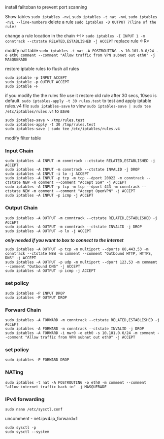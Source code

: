 install failtoban to prevent port scanning

Show tables
`sudo iptables -nvL`
`sudo iptables -t nat -nvL`
`sudo iptables -nvL --line-numbers`
delete a rule
`sudo iptables -D OUTPUT 7(line of the rule)`

change a rule location in the chain <-I>
`sudo iptables -I INPUT 1 -m conntrack --ctstate RELATED,ESTABLISHED -j ACCEPT`
replace rule <-R>

modify nat table
`sudo iptables -t nat -A POSTROUTING -s 10.101.0.0/24 -o eth0 comment --comment "Allow traffic from VPN subnet out eth0" -j MASQUERADE`

restore iptable rules to flush all rules
```
sudo iptable -p INPUT ACCEPT
sudo iptable -p OUTPUT ACCEPT
sudo iptable -F
```
if you modify the the rules file use it restore old rule after 30 secs, 10sec is default.
`sudo iptables-apply -t 30 rules.test`
to test and apply iptable rules.v4 file 
`sudo iptables-save` to view
`sudo iptables-save | sudo tee /etc/iptables/rules.v4` to save

```
sudo iptables-save > /tmp/rules.test
sudo iptables-apply -t 30 /tmp/rules.test
sudo iptables-save | sudo tee /etc/iptables/rules.v4
```

modify filter table

### Input Chain
```
sudo iptables -A INPUT -m conntrack --ctstate RELATED,ESTABLISHED -j ACCEPT
sudo iptables -A INPUT -m conntrack --ctstate INVALID -j DROP
sudo iptables -A INPUT -i lo -j ACCEPT
sudo iptables -A INPUT -p tcp -m tcp --dport 20022 -m conntrack --ctstate NEW -m comment --comment "Accept SSH" -j ACCEPT
sudo iptables -A INPUT -p tcp -m tcp --dport 443 -m conntrack --ctstate NEW -m comment --comment "Accept OpenVPN" -j ACCEPT
sudo iptables -A INPUT -p icmp -j ACCEPT

```

### Output Chain
```
sudo iptables -A OUTPUT -m conntrack --ctstate RELATED,ESTABLISHED -j ACCEPT
sudo iptables -A OUTPUT -m conntrack --ctstate INVALID -j DROP
sudo iptables -A OUTPUT -o lo -j ACCEPT
```
***only needed if you want to box to connect to the internet***
```
sudo iptables -A OUTPUT -p tcp -m multiport --dports 80,443,53 -m conntrack --ctstate NEW -m comment --comment "Outbound HTTP, HTTPS, DNS" -j ACCEPT
sudo iptables -A OUTPUT -p udp -m multiport --dport 123,53 -m comment --comment "Outbound DNS" -j ACCEPT
sudo iptables -A OUTPUT -p icmp -j ACCEPT
```
### set policy
```
sudo iptables -P INPUT DROP
sudo iptables -P OUTPUT DROP
```

### Forward Chain
```
sudo iptables -A FORWARD -m conntrack --ctstate RELATED,ESTABLISHED -j ACCEPT
sudo iptables -A FORWARD -m conntrack --ctstate INVALID -j DROP
sudo iptables -A FORWARD -i mwr0 -o eth0 -s 10.101.0.0/24 -m comment --comment "Allow traffic from VPN subnet out eth0" -j ACCEPT
```
### set policy
```
sudo iptables -P FORWARD DROP
```


### NATing
```
sudo iptables -t nat -A POSTROUTING -o eth0 -m comment --comment "allow internet traffic back in" -j MASQUERADE
```

### IPv4 forwarding
```
sudo nano /etc/sysctl.conf
```
uncomment - net.ipv4.ip_forward=1
```
sudo sysctl -p
sudo sysctl --system
```

